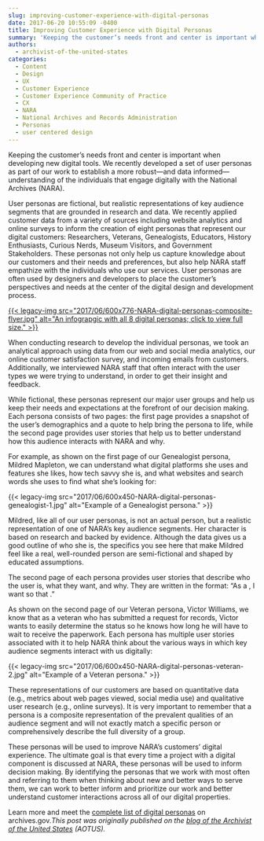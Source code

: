 ```yaml
---
slug: improving-customer-experience-with-digital-personas
date: 2017-06-20 10:55:09 -0400
title: Improving Customer Experience with Digital Personas
summary: 'Keeping the customer’s needs front and center is important when developing new digital tools. We recently developed a set of user personas as part of our work to establish a more robust&mdash;and data informed&mdash;understanding of the individuals that engage digitally with the National Archives (NARA). User personas are fictional, but realistic representations of key audience'
authors:
  - archivist-of-the-united-states
categories:
  - Content
  - Design
  - UX
  - Customer Experience
  - Customer Experience Community of Practice
  - CX
  - NARA
  - National Archives and Records Administration
  - Personas
  - user centered design
---
```


Keeping the customer’s needs front and center is important when developing new digital tools. We recently developed a set of user personas as part of our work to establish a more robust—and data informed—understanding of the individuals that engage digitally with the National Archives (NARA).

User personas are fictional, but realistic representations of key audience segments that are grounded in research and data. We recently applied customer data from a variety of sources including website analytics and online surveys to inform the creation of eight personas that represent our digital customers: Researchers, Veterans, Genealogists, Educators, History Enthusiasts, Curious Nerds, Museum Visitors, and Government Stakeholders. These personas not only help us capture knowledge about our customers and their needs and preferences, but also help NARA staff empathize with the individuals who use our services. User personas are often used by designers and developers to place the customer’s perspectives and needs at the center of the digital design and development process.

[{{< legacy-img src="2017/06/600x776-NARA-digital-personas-composite-flyer.jpg" alt="An infograpgic with all 8 digital personas; click to view full size." >}}](https://archivesaotus.files.wordpress.com/2017/06/persona-composite-flyer.jpg)

When conducting research to develop the individual personas, we took an analytical approach using data from our web and social media analytics, our online customer satisfaction survey, and incoming emails from customers. Additionally, we interviewed NARA staff that often interact with the user types we were trying to understand, in order to get their insight and feedback.

While fictional, these personas represent our major user groups and help us keep their needs and expectations at the forefront of our decision making. Each persona consists of two pages: the first page provides a snapshot of the user’s demographics and a quote to help bring the persona to life, while the second page provides user stories that help us to better understand how this audience interacts with NARA and why.

For example, as shown on the first page of our Genealogist persona, Mildred Mapleton, we can understand what digital platforms she uses and features she likes, how tech savvy she is, and what websites and search words she uses to find what she’s looking for:

{{< legacy-img src="2017/06/600x450-NARA-digital-personas-genealogist-1.jpg" alt="Example of a Genealogist persona." >}}

Mildred, like all of our user personas, is not an actual person, but a realistic representation of one of NARA’s key audience segments. Her character is based on research and backed by evidence. Although the data gives us a good outline of who she is, the specifics you see here that make Mildred feel like a real, well-rounded person are semi-fictional and shaped by educated assumptions.

The second page of each persona provides user stories that describe who the user is, what they want, and why. They are written in the format: “As a <type of person>, I want <some goal> so that <some reason>.”

As shown on the second page of our Veteran persona, Victor Williams, we know that as a veteran who has submitted a request for records, Victor wants to easily determine the status so he knows how long he will have to wait to receive the paperwork. Each persona has multiple user stories associated with it to help NARA think about the various ways in which key audience segments interact with us digitally:

{{< legacy-img src="2017/06/600x450-NARA-digital-personas-veteran-2.jpg" alt="Example of a Veteran persona." >}}

These representations of our customers are based on quantitative data (e.g., metrics about web pages viewed, social media use) and qualitative user research (e.g., online surveys). It is very important to remember that a persona is a composite representation of the prevalent qualities of an audience segment and will not exactly match a specific person or comprehensively describe the full diversity of a group.

These personas will be used to improve NARA’s customers’ digital experience. The ultimate goal is that every time a project with a digital component is discussed at NARA, these personas will be used to inform decision making. By identifying the personas that we work with most often and referring to them when thinking about new and better ways to serve them, we can work to better inform and prioritize our work and better understand customer interactions across all of our digital properties.

Learn more and meet the <a href="https://www.archives.gov/digitalstrategy/personas" target="_blank" rel="noopener noreferrer">complete list of digital personas</a> on archives.gov._This post was originally published on the [blog of the Archivist of the United States](https://aotus.blogs.archives.gov/2017/06/15/improving-customer-experience-with-digital-personas/) (AOTUS)._